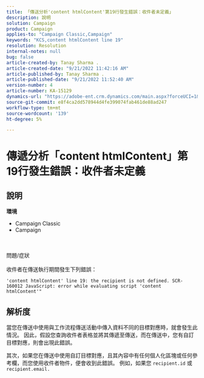 ```yaml
---
title: 「傳送分析'content htmlContent'第19行發生錯誤：收件者未定義」
description: 說明
solution: Campaign
product: Campaign
applies-to: "Campaign Classic,Campaign"
keywords: "KCS,content htmlContent line 19"
resolution: Resolution
internal-notes: null
bug: false
article-created-by: Tanay Sharma .
article-created-date: "9/21/2022 11:42:16 AM"
article-published-by: Tanay Sharma .
article-published-date: "9/21/2022 11:52:40 AM"
version-number: 4
article-number: KA-15129
dynamics-url: "https://adobe-ent.crm.dynamics.com/main.aspx?forceUCI=1&pagetype=entityrecord&etn=knowledgearticle&id=c8f47070-a239-ed11-9db1-002248086735"
source-git-commit: e8f4ca2dd578944d4fe399074fab461de88ad247
workflow-type: tm+mt
source-wordcount: '139'
ht-degree: 5%

---
```


# 傳遞分析「content htmlContent」第19行發生錯誤：收件者未定義

## 說明

<b>環境</b>
- Campaign Classic
- Campaign



<br><br>問題/症狀<br><br>
收件者在傳送執行期間發生下列錯誤：

`'content htmlContent' line 19: the recipient is not defined. SCR-160012 JavaScript: error while evaluating script 'content htmlContent'"`


## 解析度


當您在傳送中使用與工作流程傳送活動中傳入資料不同的目標對應時，就會發生此情況。 因此，假設您查詢收件者表格並將其傳遞至傳送，而在傳送中，您有自訂目標對應，則會出現此錯誤。

其次，如果您在傳送中使用自訂目標對應，且其內容中有任何個人化區塊或任何參考欄，而您使用收件者物件，便會收到此錯誤。 例如，如果您 `recipient.id` 或 `recipient.email.`
